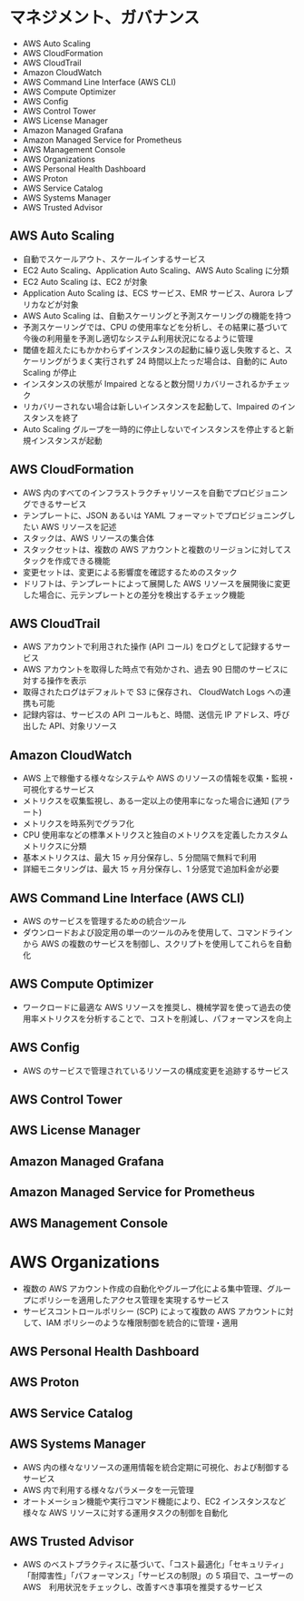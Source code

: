 # マネジメント、ガバナンス

* AWS Auto Scaling
* AWS CloudFormation
* AWS CloudTrail
* Amazon CloudWatch
* AWS Command Line Interface (AWS CLI)
* AWS Compute Optimizer
* AWS Config
* AWS Control Tower
* AWS License Manager
* Amazon Managed Grafana
* Amazon Managed Service for Prometheus
* AWS Management Console
* AWS Organizations
* AWS Personal Health Dashboard
* AWS Proton
* AWS Service Catalog
* AWS Systems Manager
* AWS Trusted Advisor

## AWS Auto Scaling
* 自動でスケールアウト、スケールインするサービス
* EC2 Auto Scaling、Application Auto Scaling、AWS Auto Scaling に分類
* EC2 Auto Scaling は、EC2 が対象
* Application Auto Scaling は、ECS サービス、EMR サービス、Aurora レプリカなどが対象
* AWS Auto Scaling は、自動スケーリングと予測スケーリングの機能を持つ
* 予測スケーリングでは、CPU の使用率などを分析し、その結果に基づいて今後の利用量を予測し適切なシステム利用状況になるように管理
* 閾値を超えたにもかかわらずインスタンスの起動に繰り返し失敗すると、スケーリングがうまく実行されず 24 時間以上たっだ場合は、自動的に Auto Scaling が停止
* インスタンスの状態が Impaired となると数分間リカバリーされるかチェック
* リカバリーされない場合は新しいインスタンスを起動して、Impaired のインスタンスを終了
* Auto Scaling グループを一時的に停止しないでインスタンスを停止すると新規インスタンスが起動

## AWS CloudFormation
* AWS 内のすべてのインフラストラクチャリソースを自動でプロビジョニングできるサービス
* テンプレートに、JSON あるいは YAML フォーマットでプロビジョニングしたい AWS リソースを記述
* スタックは、AWS リソースの集合体
* スタックセットは、複数の AWS アカウントと複数のリージョンに対してスタックを作成できる機能
* 変更セットは、変更による影響度を確認するためのスタック
* ドリフトは、テンプレートによって展開した AWS リソースを展開後に変更した場合に、元テンプレートとの差分を検出するチェック機能

## AWS CloudTrail
* AWS アカウントで利用された操作 (API コール) をログとして記録するサービス
* AWS アカウントを取得した時点で有効かされ、過去 90 日間のサービスに対する操作を表示
* 取得されたログはデフォルトで S3 に保存され、 CloudWatch Logs への連携も可能
* 記録内容は、サービスの API コールもと、時間、送信元 IP アドレス、呼び出した API、対象リソース

## Amazon CloudWatch
* AWS 上で稼働する様々なシステムや AWS のリソースの情報を収集・監視・可視化するサービス
* メトリクスを収集監視し、ある一定以上の使用率になった場合に通知 (アラート)
* メトリクスを時系列でグラフ化
* CPU 使用率などの標準メトリクスと独自のメトリクスを定義したカスタムメトリクスに分類
* 基本メトリクスは、最大 15 ヶ月分保存し、5 分間隔で無料で利用
* 詳細モニタリングは、最大 15 ヶ月分保存し、1 分感覚で追加料金が必要

## AWS Command Line Interface (AWS CLI)
* AWS のサービスを管理するための統合ツール
* ダウンロードおよび設定用の単一のツールのみを使用して、コマンドラインから AWS の複数のサービスを制御し、スクリプトを使用してこれらを自動化

## AWS Compute Optimizer
* ワークロードに最適な AWS リソースを推奨し、機械学習を使って過去の使用率メトリクスを分析することで、コストを削減し、パフォーマンスを向上

## AWS Config
* AWS のサービスで管理されているリソースの構成変更を追跡するサービス

## AWS Control Tower

## AWS License Manager

## Amazon Managed Grafana

## Amazon Managed Service for Prometheus

## AWS Management Console

# AWS Organizations
* 複数の AWS アカウント作成の自動化やグループ化による集中管理、グループにポリシーを適用したアクセス管理を実現するサービス
* サービスコントロールポリシー (SCP) によって複数の AWS アカウントに対して、IAM ポリシーのような権限制御を統合的に管理・適用

## AWS Personal Health Dashboard

## AWS Proton

## AWS Service Catalog

## AWS Systems Manager
* AWS 内の様々なリソースの運用情報を統合定期に可視化、および制御するサービス
* AWS 内で利用する様々なパラメータを一元管理
* オートメーション機能や実行コマンド機能により、EC2 インスタンスなど様々な AWS リソースに対する運用タスクの制御を自動化

## AWS Trusted Advisor
* AWS のベストプラクティスに基づいて、「コスト最適化」「セキュリティ」「耐障害性」「パフォーマンス」「サービスの制限」の 5 項目で、ユーザーの AWS　利用状況をチェックし、改善すべき事項を推奨するサービス
